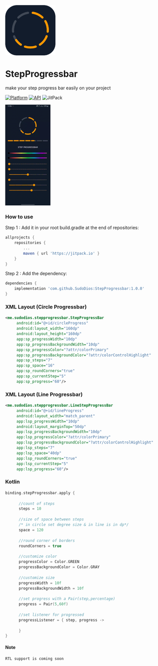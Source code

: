 <img src="https://github.com/SudoDios/StepProgressbar/blob/master/app/src/main/ic_launcher-playstore.png" alt="drawing" width="160"/>

# StepProgressbar
make your step progress bar easily on your project

[![Platform](https://img.shields.io/badge/platform-android-green.svg)](http://developer.android.com/index.html)
[![API](https://img.shields.io/badge/API-16%2B-brightgreen.svg?style=flat)](https://android-arsenal.com/api?level=16)
![JitPack](https://img.shields.io/jitpack/version/com.github.SudoDios/StepProgressbar)

<img src="https://github.com/SudoDios/StepProgressbar/blob/master/stepProgressbar.gif" width="144" height="321"/>

### How to use
Step 1 : Add it in your root build.gradle at the end of repositories:
```gradle
allprojects {
	repositories {
		...
		maven { url 'https://jitpack.io' }
	}
}
```
Step 2 : Add the dependency:
```gradle
dependencies {
	implementation 'com.github.SudoDios:StepProgressbar:1.0.0'
}
```

### XML Layout (Circle Progressbar)
```xml
<me.sudodios.stepprogressbar.StepProgressBar
     android:id="@+id/circleProgress"
     android:layout_width="160dp"
     android:layout_height="160dp"
     app:sp_progressWidth="10dp"
     app:sp_progressBackgroundWidth="10dp"
     app:sp_progressColor="?attr/colorPrimary"
     app:sp_progressBackgroundColor="?attr/colorControlHighlight"
     app:sp_steps="7"
     app:sp_space="16"
     app:sp_roundCorners="true"
     app:sp_currentStep="5"
     app:sp_progress="60"/>
```
### XML Layout (Line Progressbar)
```xml
<me.sudodios.stepprogressbar.LineStepProgressBar
     android:id="@+id/lineProgress"
     android:layout_width="match_parent"
     app:lsp_progressWidth="10dp"
     android:layout_marginTop="50dp"
     app:lsp_progressBackgroundWidth="10dp"
     app:lsp_progressColor="?attr/colorPrimary"
     app:lsp_progressBackgroundColor="?attr/colorControlHighlight"
     app:lsp_steps="7"
     app:lsp_space="40dp"
     app:lsp_roundCorners="true"
     app:lsp_currentStep="5"
     app:lsp_progress="60"/>
```
### Kotlin
```kotlin
binding.stepProgressbar.apply {
            
      //count of steps
      steps = 10

      //size of space between steps
      /* in circle set degree size & in line is in dp*/
      space = 120
            
      //round corner of borders
      roundCorners = true
            
      //customize color 
      progressColor = Color.GREEN
      progressBackgroundColor = Color.GRAY
            
      //customize size
      progressWidth = 10f
      progressBackgroundWidth = 10f
            
      //set progress with a Pair(step,percentage)
      progress = Pair(5,60f)
            
      //set listener for progressed
      progressListener = { step, progress ->  
                
      }
}
```
#### Note
`RTL support is coming soon`
